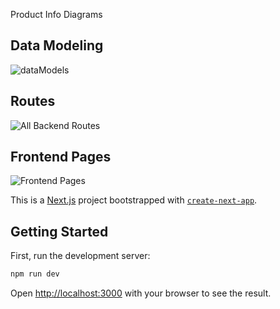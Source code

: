 Product Info Diagrams

## Data Modeling

![dataModels](https://github.com/user-attachments/assets/00f24278-1b06-44e4-9126-3ff6b7d40b43)

## Routes

![All Backend Routes](https://github.com/user-attachments/assets/fde9084b-f29e-48a3-9221-817fcf690254)

## Frontend Pages

![Frontend Pages](https://github.com/user-attachments/assets/90dac583-db14-423a-bb70-7b3795b2250b)



This is a [Next.js](https://nextjs.org/) project bootstrapped with [`create-next-app`](https://github.com/vercel/next.js/tree/canary/packages/create-next-app).

## Getting Started

First, run the development server:

```bash
npm run dev
```

Open [http://localhost:3000](http://localhost:3000) with your browser to see the result.
